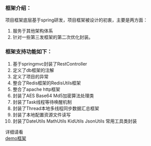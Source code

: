 
### 框架介绍：

  项目框架底层基于spring研发，项目框架被设计的初衷，主要是两方面：  
  1. 服务于其他架构体系
  2. 针对一些第三发框架的第二次优化封装。



### 框架支持功能如下：

1. 基于springmvc封装了RestController   
2. 定义了db框架的注解  
3. 定义了项目的异常  
4. 整合了Redis框架的RedisUtils框架  
5. 整合了apache http框架  
6. 封装了AES Base64 Md5加密算法处理类  
7. 封装了Task线程等待唤醒机制  
8. 封装了Thread本地多线程同步数据汇总框架  
9. 封装了本地配置资源文件读写    
10. 封装了DateUtils MathUtils KidUtils JsonUtils 常用工具类封装  

详细请看  
[demo框架](https://github.com/1991wangliang/lorne_core_demo)
